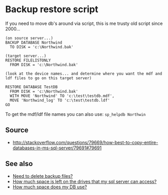 ﻿# Backup restore script

If you need to move db's around via script, this is me trusty old script since 2000...

    (on source server...)
    BACKUP DATABASE Northwind
      TO DISK = 'c:\Northwind.bak'

    (target server...)
    RESTORE FILELISTONLY
      FROM DISK = 'c:\Northwind.bak'

    (look at the device names... and determine where you want the mdf and
    ldf files to go on this target server)

    RESTORE DATABASE TestDB
      FROM DISK = 'c:\Northwind.bak'
      WITH MOVE 'Northwind' TO 'c:\test\testdb.mdf',
      MOVE 'Northwind_log' TO 'c:\test\testdb.ldf'
    GO

To get the mdf/ldf file names you can also use: `sp_helpdb Northwin`

## Source

 * http://stackoverflow.com/questions/79669/how-best-to-copy-entire-databases-in-ms-sql-server/79691#79691

## See also

 * [Need to delete backup files?](delete_backup_files.md)
 * [How much space is left on the drives that my sql server can access?](drive_sizes.md)
 * [How much space does my DB use?](how_much_space_does_my_db_use.md)